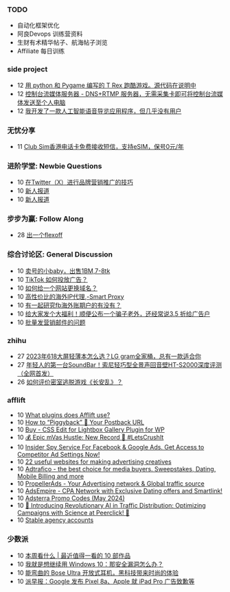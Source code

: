 ### TODO
-  自动化框架优化
-  阿良Devops 训练营资料
-  生财有术精华帖子、航海帖子浏览
-  Affiliate 每日训练

### side project
<!-- sideproject:START -->
-  12 [用 python 和 Pygame 编写的 T Rex 跑酷游戏。源代码在说明中](https://www.youtube.com/watch?v=pZySIXSelCA)
-  12 [控制台流媒体服务器 - DNS+RTMP 服务器，无需采集卡即可将控制台流媒体发送至个人电脑](https://github.com/Aioros/console-streaming-server)
-  12 [我开发了一款人工智能语音导览应用程序，但几乎没有用户](https://www.reddit.com/r/SideProject/comments/18gpp0e/ive_built_an_ai_audio_tour_app_but_have_almost_no/)<!-- sideproject:END -->


### 无忧分享
<!-- ruyo:START -->
-  11 [Club Sim香港电话卡免费接收短信，支持eSIM，保号0元/年](https://51.ruyo.net/18628.html)<!-- ruyo:END -->

### 进阶学堂: Newbie Questions
<!-- advertcn1:START -->
-  10 [在Twitter（X）进行品牌营销推广的技巧](https://www.advertcn.com/thread-114957-1-1.html)
-  10 [新人报道](https://www.advertcn.com/thread-114956-1-1.html)
-  10 [新人报道](https://www.advertcn.com/thread-114955-1-1.html)<!-- advertcn1:END -->

### 步步为赢: Follow Along
<!-- advertcn2:START -->
-  28 [出一个flexoff](https://www.advertcn.com/thread-114847-1-1.html)<!-- advertcn2:END -->

### 综合讨论区: General Discussion
<!-- advertcn3:START -->
-  10 [卖号的小baby，出售1BM,7-8tk](https://www.advertcn.com/thread-114965-1-1.html)
-  10 [TikTok 如何投放广告？](https://www.advertcn.com/thread-114963-1-1.html)
-  10 [如何给一个网站更换域名？](https://www.advertcn.com/thread-114961-1-1.html)
-  10 [高性价比的海外IP代理,-Smart Proxy](https://www.advertcn.com/thread-114959-1-1.html)
-  10 [有一起研究fb海外账期户的有没有？](https://www.advertcn.com/thread-114954-1-1.html)
-  10 [给大家发个大福利！顺便公布一个骗子老外，还经常说3.5 折给广告户](https://www.advertcn.com/thread-114953-1-1.html)
-  10 [批量发营销邮件的问题](https://www.advertcn.com/thread-114950-1-1.html)<!-- advertcn3:END -->


### zhihu
<!-- zhihu:START -->
-  27 [2023年618大屏轻薄本怎么选？LG gram全家桶，总有一款适合你](http://zhuanlan.zhihu.com/p/632641888?utm_campaign=rss&utm_medium=rss&utm_source=rss&utm_content=title)
-  27 [年轻人的第一台SoundBar！索尼轻巧型全景声回音壁HT-S2000深度评测（全网首发）](http://zhuanlan.zhihu.com/p/630990296?utm_campaign=rss&utm_medium=rss&utm_source=rss&utm_content=title)
-  26 [如何评价密室逃脱游戏《长安乱》？](http://www.zhihu.com/question/563950552/answer/3045961312?utm_campaign=rss&utm_medium=rss&utm_source=rss&utm_content=title)<!-- zhihu:END -->

### afflift
<!-- afflift:START -->
-  10 [What plugins does Afflift use?](https://afflift.com/f/threads/what-plugins-does-afflift-use.13101/)
-  10 [How to “Piggyback” 🐷 Your Postback URL](https://afflift.com/f/threads/how-to-%E2%80%9Cpiggyback%E2%80%9D-%F0%9F%90%B7-your-postback-url.9986/)
-  10 [Buy - CSS Edit for Lightbox Gallery Plugin for WP](https://afflift.com/f/threads/buy-css-edit-for-lightbox-gallery-plugin-for-wp.13104/)
-  10 [💰 Epic mVas Hustle: New Record 🚀 #LetsCrushIt](https://afflift.com/f/threads/%F0%9F%92%B0-epic-mvas-hustle-new-record-%F0%9F%9A%80-letscrushit.12305/)
-  10 [Insider Spy Service For Facebook &amp; Google Ads. Get Access to Competitor Ad Settings Now!](https://afflift.com/f/threads/insider-spy-service-for-facebook-google-ads-get-access-to-competitor-ad-settings-now.13060/)
-  10 [22 useful websites for making advertising creatives](https://afflift.com/f/threads/22-useful-websites-for-making-advertising-creatives.13103/)
-  10 [Adtrafico - the best choice for media buyers. Sweepstakes, Dating, Mobile Billing and more](https://afflift.com/f/threads/adtrafico-the-best-choice-for-media-buyers-sweepstakes-dating-mobile-billing-and-more.4312/)
-  10 [PropellerAds - Your Advertising network &amp; Global traffic source](https://afflift.com/f/threads/propellerads-your-advertising-network-global-traffic-source.244/)
-  10 [AdsEmpire - CPA Network with Exclusive Dating offers and Smartlink!](https://afflift.com/f/threads/adsempire-cpa-network-with-exclusive-dating-offers-and-smartlink.6820/)
-  10 [Adsterra Promo Codes &lpar;May 2024&rpar;](https://afflift.com/f/threads/adsterra-promo-codes-may-2024.13100/)
-  10 [🚀 Introducing Revolutionary AI in Traffic Distribution: Optimizing Campaigns with Science at Peerclick! 🚀](https://afflift.com/f/threads/%F0%9F%9A%80-introducing-revolutionary-ai-in-traffic-distribution-optimizing-campaigns-with-science-at-peerclick-%F0%9F%9A%80.12347/)
-  10 [Stable agency accounts](https://afflift.com/f/threads/stable-agency-accounts.12994/)<!-- afflift:END -->

### 少数派
<!-- sspai:START -->
-  10 [本周看什么 | 最近值得一看的 10 部作品](https://sspai.com/post/88696)
-  10 [我就是想继续用 Windows 10：那安全漏洞怎么办？](https://sspai.com/post/88541)
-  10 [能弯曲的 Bose Ultra 开放式耳机，黑科技带来时尚的体验](https://sspai.com/post/88673)
-  10 [派早报：Google 发布 Pixel 8a、Apple 就 iPad Pro 广告致歉等](https://sspai.com/post/88677)<!-- sspai:END -->
